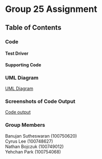 # Group 25 Assignment

## Table of Contents

### Code
#### Test Driver
#### Supporting Code

### UML Diagram
[UML Diagram](https://github.com/YehchanPark/sofeDesignAssignment1/blob/main/UML%20Diagram.png)

### Screenshots of Code Output
[Code output](https://google.com)

### Group Members
Banujan Sutheswaran (100750620)\
Cyrus Lee (100748627)\
Nathan Bojczuk (100749012)\
Yehchan Park (100754068)
